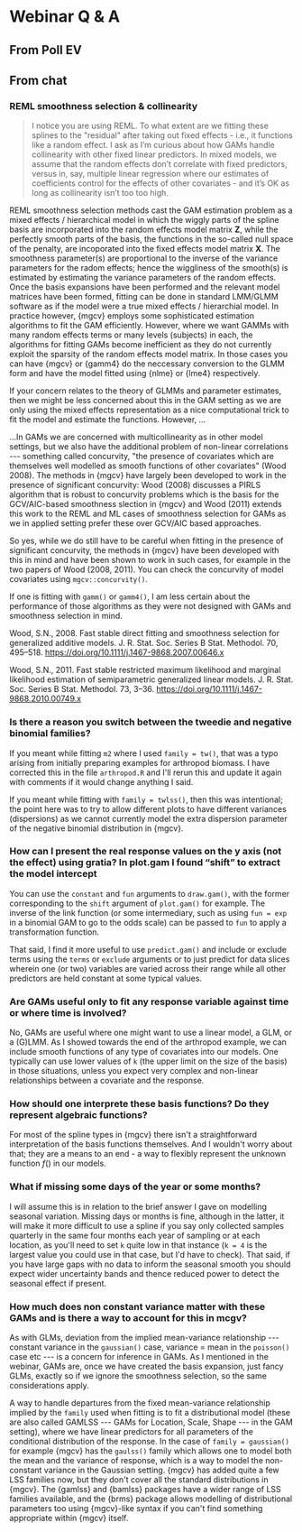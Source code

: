 # Webinar Q & A

## From Poll EV

## From chat

### REML smoothness selection & collinearity

> I notice you are using REML. To what extent are we fitting these splines to the "residual" after taking out fixed effects - i.e., it functions like a random effect. I ask as I’m curious about how GAMs handle collinearity with other fixed linear predictors. In mixed models, we assume that the random effects don’t correlate with fixed predictors, versus in, say, multiple linear regression where our estimates of coefficients control for the effects of other covariates - and it’s OK as long as collinearity isn’t too too high.

REML smoothness selection methods cast the GAM estimation problem as a mixed effects / hierarchical model in which the wiggly parts of the spline basis are incorporated into the random effects model matrix **Z**, while the perfectly smooth parts of the basis, the functions in the so-called null space of the penalty, are incoporated into the fixed effects model matrix **X**. The smoothness parameter(s) are proportional to the inverse of the variance parameters for the radom effects; hence the wiggliness of the smooth(s) is estimated by estimating the variance parameters of the random effects. Once the basis expansions have been performed and the relevant model matrices have been formed, fitting can be done in standard LMM/GLMM software as if the model were a true mixed effects / hierarchial model. In practice however, {mgcv} employs some sophisticated estimation algorithms to fit the GAM efficiently. However, where we want GAMMs with many random effects terms or many levels (subjects) in each, the algorithms for fitting GAMs become inefficient as they do not currently exploit the sparsity of the random effects model matrix. In those cases you can have {mgcv} or {gamm4} do the neccessary conversion to the GLMM form and have the model fitted using {nlme} or {lme4} respectively.

If your concern relates to the theory of GLMMs and parameter estimates, then we might be less concerned about this in the GAM setting as we are only using the mixed effects representation as a nice computational trick to fit the model and estimate the functions. However, ...

...In GAMs we are concerned with multicollinearity as in other model settings, but we also have the additional problem of non-linear correlations --- something called concurvity, "the presence of covariates which are themselves well modelled as smooth functions of other covariates" (Wood 2008). The methods in {mgcv} have largely been developed to work in the presence of significant concurvity: Wood (2008) discusses a PIRLS algorithm that is robust to concurvity problems which is the basis for the GCV/AIC-based smoothness slection in {mgcv} and Wood (2011) extends this work to the REML and ML cases of smoothness selection for GAMs as we in applied setting prefer these over GCV/AIC based approaches.

So yes, while we do still have to be careful when fitting in the presence of significant concurvity, the methods in {mgcv} have been developed with this in mind and have been shown to work in such cases, for example in the two papers of Wood (2008, 2011). You can check the concurvity of model covariates using `mgcv::concurvity()`.

If one is fitting with `gamm()` or `gamm4()`, I am less certain about the performance of those algorithms as they were not designed with GAMs and smoothness selection in mind.

Wood, S.N., 2008. Fast stable direct fitting and smoothness selection for generalized additive models. J. R. Stat. Soc. Series B Stat. Methodol. 70, 495–518. https://doi.org/10.1111/j.1467-9868.2007.00646.x

Wood, S.N., 2011. Fast stable restricted maximum likelihood and marginal likelihood estimation of semiparametric generalized linear models. J. R. Stat. Soc. Series B Stat. Methodol. 73, 3–36. https://doi.org/10.1111/j.1467-9868.2010.00749.x

### Is there a reason you switch between the tweedie and negative binomial families?

If you meant while fitting `m2` where I used `family = tw()`, that was a typo arising from initially preparing examples for arthropod biomass. I have corrected this in the file `arthropod.R` and I'll rerun this and update it again with comments if it would change anything I said.

If you meant while fitting with `family = twlss()`, then this was intentional; the point here was to try to allow different plots to have different variances (dispersions) as we cannot currently model the extra dispersion parameter of the negative binomial distribution in {mgcv}.

### How can I present the real response values on the y axis (not the effect) using gratia? In plot.gam I found “shift” to extract the model intercept

You can use the `constant` and `fun` arguments to `draw.gam()`, with the former corresponding to the `shift` argument of `plot.gam()` for example. The inverse of the link function (or some intermediary, such as using `fun = exp` in a binomial GAM to go to the odds scale) can be passed to `fun` to apply a transformation function.

That said, I find it more useful to use `predict.gam()` and include or exclude terms using the `terms` or `exclude` arguments or to just predict for data slices wherein one (or two) variables are varied across their range while all other predictors are held constant at some typical values.

### Are GAMs useful only to fit any response variable against time or where time is involved?

No, GAMs are useful where one might want to use a linear model, a GLM, or a (G)LMM. As I showed towards the end of the arthropod example, we can include smooth functions of any type of covariates into our models. One typically can use lower values of `k` (the upper limit on the size of the basis) in those situations, unless you expect very complex and non-linear relationships between a covariate and the response.

### How should one interprete these basis functions? Do they represent algebraic functions?

For most of the spline types in {mgcv} there isn't a straightforward interpretation of the basis functions themselves. And I wouldn't worry about that; they are a means to an end - a way to flexibly represent the unknown function *f*() in our models.

### What if missing some days of the year or some months?

I will assume this is in relation to the brief answer I gave on modelling seasonal variation. Missing days or months is fine, although in the latter, it will make it more difficult to use a spline if you say only collected samples quarterly in the same four months each year of sampling or at each location, as you'll need to set `k` quite low in that instance (`k = 4` is the largest value you could use in that case, but I'd have to check). That said, if you have large gaps with no data to inform the seasonal smooth you should expect wider uncertainty bands and thence reduced power to detect the seasonal effect if present.

### How much does non constant variance matter with these GAMs and is there a way to account for this in mcgv?

As with GLMs, deviation from the implied mean-variance relationship --- constant variance in the `gaussian()` case, variance = mean in the `poisson()` case etc --- is a concern for inference in GAMs. As I mentioned in the webinar, GAMs are, once we have created the basis expansion, just fancy GLMs, exactly so if we ignore the smoothness selection, so the same considerations apply.

A way to handle departures from the fixed mean-variance relationship implied by the `family` used when fitting is to fit a distributional model (these are also called GAMLSS --- GAMs for Location, Scale, Shape --- in the GAM setting), where we have linear predictors for all parameters of the conditional distribution of the response. In the case of `family = gaussian()` for example {mgcv} has the `gaulss()` family which allows one to model both the mean and the variance of response, which is a way to model the non-constant variance in the Gaussian setting. {mgcv} has added quite a few LSS families now, but they don't cover all the standard distributions in {mgcv}. The {gamlss} and {bamlss} packages have a wider range of LSS families available, and the {brms} package allows modelling of distributional parameters too using {mgcv}-like syntax if you can't find something appropriate within {mgcv} itself.